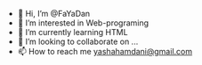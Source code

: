 - 👋 Hi, I’m @FaYaDan
- 👀 I’m interested in Web-programing
- 🌱 I’m currently learning HTML
- 💞️ I’m looking to collaborate on ...
- 📫 How to reach me yashahamdani@gmail.com

<!---
FaYaDan/FaYaDan is a ✨ special ✨ repository because its `README.md` (this file) appears on your GitHub profile.
You can click the Preview link to take a look at your changes.
--->
